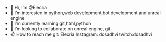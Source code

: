 - 👋 Hi, I’m @Elecria
- 👀 I’m interested in python,web development,bot development and unreal engine
- 🌱 I’m currently learning git,html,python
- 💞️ I’m looking to collaborate on unreal engine, git
- 📫 How to reach me 
git: Elecria
Instagram: dosadhvi
twitch:dosadhvi

<!---
Elecria/Elecria is a ✨ special ✨ repository because its `README.md` (this file) appears on your GitHub profile.
You can click the Preview link to take a look at your changes.
--->
